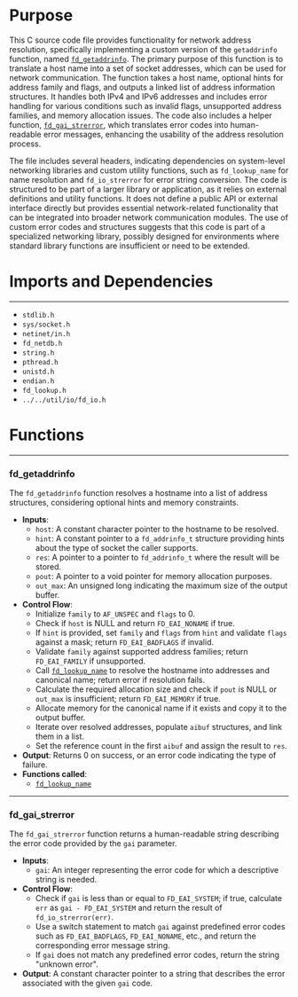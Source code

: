 # Purpose
This C source code file provides functionality for network address resolution, specifically implementing a custom version of the `getaddrinfo` function, named [`fd_getaddrinfo`](#fd_getaddrinfo). The primary purpose of this function is to translate a host name into a set of socket addresses, which can be used for network communication. The function takes a host name, optional hints for address family and flags, and outputs a linked list of address information structures. It handles both IPv4 and IPv6 addresses and includes error handling for various conditions such as invalid flags, unsupported address families, and memory allocation issues. The code also includes a helper function, [`fd_gai_strerror`](#fd_gai_strerror), which translates error codes into human-readable error messages, enhancing the usability of the address resolution process.

The file includes several headers, indicating dependencies on system-level networking libraries and custom utility functions, such as `fd_lookup_name` for name resolution and `fd_io_strerror` for error string conversion. The code is structured to be part of a larger library or application, as it relies on external definitions and utility functions. It does not define a public API or external interface directly but provides essential network-related functionality that can be integrated into broader network communication modules. The use of custom error codes and structures suggests that this code is part of a specialized networking library, possibly designed for environments where standard library functions are insufficient or need to be extended.
# Imports and Dependencies

---
- `stdlib.h`
- `sys/socket.h`
- `netinet/in.h`
- `fd_netdb.h`
- `string.h`
- `pthread.h`
- `unistd.h`
- `endian.h`
- `fd_lookup.h`
- `../../util/io/fd_io.h`


# Functions

---
### fd\_getaddrinfo<!-- {{#callable:fd_getaddrinfo}} -->
The `fd_getaddrinfo` function resolves a hostname into a list of address structures, considering optional hints and memory constraints.
- **Inputs**:
    - `host`: A constant character pointer to the hostname to be resolved.
    - `hint`: A constant pointer to a `fd_addrinfo_t` structure providing hints about the type of socket the caller supports.
    - `res`: A pointer to a pointer to `fd_addrinfo_t` where the result will be stored.
    - `pout`: A pointer to a void pointer for memory allocation purposes.
    - `out_max`: An unsigned long indicating the maximum size of the output buffer.
- **Control Flow**:
    - Initialize `family` to `AF_UNSPEC` and `flags` to 0.
    - Check if `host` is NULL and return `FD_EAI_NONAME` if true.
    - If `hint` is provided, set `family` and `flags` from `hint` and validate `flags` against a mask; return `FD_EAI_BADFLAGS` if invalid.
    - Validate `family` against supported address families; return `FD_EAI_FAMILY` if unsupported.
    - Call [`fd_lookup_name`](fd_lookup_name.c.driver.md#fd_lookup_name) to resolve the hostname into addresses and canonical name; return error if resolution fails.
    - Calculate the required allocation size and check if `pout` is NULL or `out_max` is insufficient; return `FD_EAI_MEMORY` if true.
    - Allocate memory for the canonical name if it exists and copy it to the output buffer.
    - Iterate over resolved addresses, populate `aibuf` structures, and link them in a list.
    - Set the reference count in the first `aibuf` and assign the result to `res`.
- **Output**: Returns 0 on success, or an error code indicating the type of failure.
- **Functions called**:
    - [`fd_lookup_name`](fd_lookup_name.c.driver.md#fd_lookup_name)


---
### fd\_gai\_strerror<!-- {{#callable:fd_gai_strerror}} -->
The `fd_gai_strerror` function returns a human-readable string describing the error code provided by the `gai` parameter.
- **Inputs**:
    - `gai`: An integer representing the error code for which a descriptive string is needed.
- **Control Flow**:
    - Check if `gai` is less than or equal to `FD_EAI_SYSTEM`; if true, calculate `err` as `gai - FD_EAI_SYSTEM` and return the result of `fd_io_strerror(err)`.
    - Use a switch statement to match `gai` against predefined error codes such as `FD_EAI_BADFLAGS`, `FD_EAI_NONAME`, etc., and return the corresponding error message string.
    - If `gai` does not match any predefined error codes, return the string "unknown error".
- **Output**: A constant character pointer to a string that describes the error associated with the given `gai` code.



